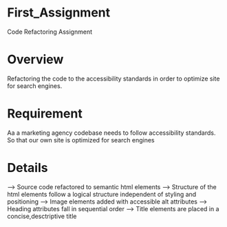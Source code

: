 # First_Assignment
Code Refactoring Assignment

# Overview
Refactoring the code to the accessibility standards in order to optimize site for search engines.

# Requirement
Aa a marketing agency
codebase needs to follow accessibility standards.
So that our own site is optimized for search engines


# Details
--> Source code refactored to semantic html elements
--> Structure of the html elements follow a logical structure independent of styling and positioning
--> Image elements added with accessible alt attributes
--> Heading attributes fall in sequential order
--> Title elements are placed in a concise,desctriptive title
